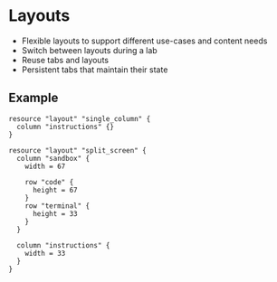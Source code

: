 # Layouts

- Flexible layouts to support different use-cases and content needs
- Switch between layouts during a lab
- Reuse tabs and layouts
- Persistent tabs that maintain their state

## Example

```hcl
resource "layout" "single_column" {
  column "instructions" {}
}

resource "layout" "split_screen" {
  column "sandbox" {
    width = 67

    row "code" {
      height = 67
    }
    row "terminal" {
      height = 33
    }
  }

  column "instructions" {
    width = 33
  }
}
```

